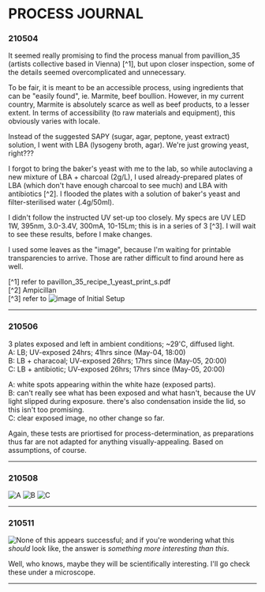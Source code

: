 # PROCESS JOURNAL


### 210504
It seemed really promising to find the process manual from pavillion_35 (artists collective based in Vienna) [^1], but upon closer inspection, some of the details seemed overcomplicated and unnecessary.

To be fair, it is meant to be an accessible process, using ingredients that can be "easily found", ie. Marmite, beef boullion. However, in my current country, Marmite is absolutely scarce as well as beef products, to a lesser extent.  In terms of accessibility (to raw materials and equipment), this obviously varies with locale.

Instead of the suggested SAPY (sugar, agar, peptone, yeast extract) solution, I went with LBA (lysogeny broth, agar). We're just growing yeast, right???

I forgot to bring the baker's yeast with me to the lab, so while autoclaving a new mixture of LBA + charcoal (2g/L), I used already-prepared plates of LBA (which don't have enough charcoal to see much) and LBA with antibiotics [^2]. I flooded the plates with a solution of baker's yeast and filter-sterilised water (.4g/50ml).

<p>

I didn't follow the instructed UV set-up too closely. My specs are UV LED 1W, 395nm, 3.0-3.4V, 300mA, 10-15Lm; this is in a series of 3 [^3]. I will wait to see these results, before I make changes.

I used some leaves as the "image", because I'm waiting for printable transparencies to arrive. Those are rather difficult to find around here as well.

<p>

[^1] refer to pavillon_35_recipe_1_yeast_print_s.pdf <br>
[^2] Ampicillan <br>
[^3] refer to ![image of Initial Setup](https://github.com/m33cellaneous/yeastogram/images/initial_setup.jpg)


---


### 210506
3 plates exposed and left in ambient conditions; ~29'C, diffused light. <br>
A: LB; UV-exposed 24hrs; 41hrs since (May-04, 18:00) <br>
B: LB + characoal; UV-exposed 26hrs; 17hrs since (May-05, 20:00) <br>
C: LB + antibiotic; UV-exposed 26hrs; 17hrs since (May-05, 20:00) <br>

A: white spots appearing within the white haze (exposed parts). <br>
B: can't really see what has been exposed and what hasn't, because the UV light slipped during exposure. there's also condensation inside the lid, so this isn't too promising. <br>
C: clear exposed image, no other change so far. <br>

Again, these tests are priortised for process-determination, as preparations thus far are not adapted for anything visually-appealing. Based on assumptions, of course.


---


### 210508
![A](https://github.com/m33cellaneous/yeastogram/images/210508-A.jpg)
![B](https://github.com/m33cellaneous/yeastogram/images/210508-B.jpg)
![C](https://github.com/m33cellaneous/yeastogram/images/210508-C.jpg)


---


### 210511

![None of this](https://github.com/m33cellaneous/yeastogram/images/210511-ABC.jpg) appears successful; and if you're wondering what this *should* look like, the answer is *something more interesting than this*.
<p>
Well, who knows, maybe they will be scientifically interesting. I'll go check these under a microscope.
<p>


---




